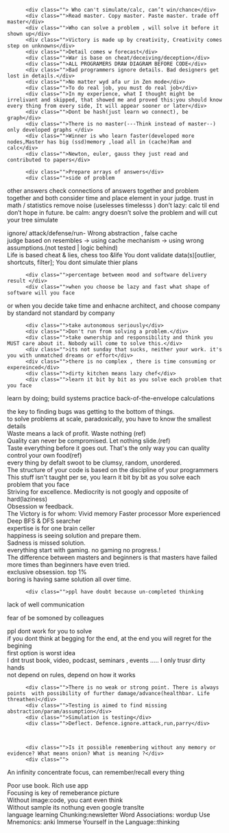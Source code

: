 
          <div class=""> Who can't simulate/calc, can’t win/chance</div>
          <div class="">Read master. Copy master. Paste master. trade off master</div>
          <div class="">Who can solve a problem , will solve it before it shown up</div>
          <div class="">Victory is made up by creativity, Creativity comes step on unknowns</div>
          <div class="">Detail comes w forecast</div>
          <div class="">War is base on cheat/deceiving/deception</div>
          <div class="">ALL PROGRAMERS DRAW DIAGRAM BEFORE CODE</div>
          <div class="">Bad programmers ignore details. Bad designers get lost in details.</div>
          <div class="">No matter wyd afa ur in Zen mode</div>
          <div class="">To do real job, you must do real job</div>
          <div class="">In my experience, what I thought might be irrelivant and skipped, that showed me and proved this:you should know every thing from every side, It will appear sooner or later</div>
          <div class="">Dont be hash(just learn wo connect), be graph</div>
          <div class="">There is no master(---Think instead of master--) only developed graphs </div>
          <div class="">Winner is who learn faster(developed more nodes,Master has big (ssd)memory ,load all in (cache)Ram and calc</div>
          <div class="">Newton, euler, gauss they just read and contributed to papers</div>
          
          <div class="">Prepare arrays of answers</div>
          <div class="">side of problem  
other answers 
check connections of answers together and problem together and both 
consider time and place element in your judge. 
trust in math / statistics 
remove noise (uselesses timelesss ) 
don’t lazy: calc til end  
don’t hope in future. 
be calm: angry doesn’t solve the problem and will cut your tree 
simulate</div>
          <div class="">ignore/ attack/defense/run- Wrong abstraction , false cache</div>
          <div class="">judge based on resembles -> using cache mechanism -> using wrong assumptions.(not tested  | logic behind)</div>
          <div class="">Life is based cheat & lies, chess too &life
You dont validate data(s)[outlier, shortcuts, filter];
You dont simulate thier plans</div>
          
          
          


          
          <div class="">percentage between mood and software delivery result </div>
          <div class="">when you choose be lazy and fast what shape of software will you face
or when you decide take time and enhacne architect, and choose company by standard not standard by company</div>
          
      
          <div class="">take autonomous seriously</div>
          <div class="">Don't run from solving a problem.</div>
          <div class="">take ownership and responsibility and think you MUST care about it. Nobody will come to solve this.</div>
          <div class="">its not sunday that sucks, neither your work. it's you with unmatched dreams or effort</div>
          <div class="">there is no complex , there is time consuming or expereinced</div>
          <div class="">dirty kitchen means lazy chef</div>
          <div class="">learn it bit by bit as you solve each problem that you face
learn by doing; build systems
practice back-of-the-envelope calculations
</div>
          <div class="">the key to finding bugs was getting to the bottom of things.</div>
          <div class="">to solve problems at scale, paradoxically, you have to know the smallest details</div>
          <div class="">Waste means a lack of profit. Waste nothing (ref)</div>
          <div class="">Quality can never be compromised. Let nothing slide.(ref)</div>
          <div class="">Taste everything before it goes out. That's the only way you can quality control your own food(ref)</div>
          <div class="">every thing by defalt swoot to be clumsy, random, unordered.</div>
          <div class="">The structure of your code is based on the discipline of your programmers</div>
          <div class="">This stuff isn't taught per se, you learn it bit by bit as you solve each problem that you face</div>
          <div class="">Striving for excellence. Mediocrity is not googly and opposite of hard(laziness)</div>
          <div class="">Obsession w feedback.</div>
          <div class="">The Victory is for whom:
       Vivid memory 
       Faster processor
       More experienced
       Deep BFS & DFS searcher</div>
          <div class="">expertise is for one brain celler </div>
          <div class="">happiness is seeing solution and prepare them.</div>
          <div class="">Sadness is missed solution.</div>
          <div class="">everything start with gaming. no gaming no progress.!</div>
          <div class="">The difference between masters and beginners is that masters have failed more times than beginners have even tried.</div>
          <div class="">exclusive obsession. top 1%</div>
          <div class="">
boring is having same solution all over time.
          </div>
          
          
          <div class="">ppl have doubt because un-completed thinking   
lack of well communication

fear of be somoned by colleagues

</div>
          <div class="">ppl dont work for you to solve</div>
          <div class="">
if you dont think at begging for the end, at the end you will regret for the begining</div>
          <div class="">first option is worst idea</div>
          <div class="">I dnt trust book, video, podcast, seminars , events ..... I only trusr dirty hands</div>
          <div class="">not depend on rules, depend on how it works</div>
          
          






          
          
          <div class="">There is no weak or strong point. There is always  points  with possibility of further damage/advance(healthbar. Life threathen)</div>
          <div class="">Testing is aimed to find missing abstraction/param/assumption</div>
          <div class="">Simulation is testing</div>
          <div class="">Deflect. Defence.ignore.attack,run,parry</div>
  
          
          
          <div class="">Is it possible remembering without any memory or evidence? What means onion? What is meaning ?</div>
          <div class="">
An infinity concentrate focus, can remember/recall every thing</div>
          <div class="">Poor use book. Rich use app</div>
          <div class="">Focusing is key of remeberance picture</div>
          <div class="">Without image:code, you cant even think</div>
          <div class="">Without sample its nothung even google translte</div>
          <div class="">language learning
Chunking:newsletter
Word Associations: wordup 
Use Mnemonics: anki
Immerse Yourself in the Language::thinking
</div>
<!--           <pre> 


You only will detext when you know it before.

When there is no progress, there is spoiled

Descript - pic reminder     -> meaning
                 - writ
                 - dessamble
                 - similar
                 - family word . Friends
                 - opp side
Instead of learning word, remember sample sentences

Im wrong but u r wronger.
Doubt comes from trust to stranger.
You betray from your trust
Thwre is no good and bad, tbwre is more profitable and less profitable in long run.!!!!!!!!

hope instead of logic
sticking to one option is always doubt full!
rejecting at first the idea is not logical
• accept the hypo, and reject by rules
• don't assume your first sol is correct always
• separate fact and hypo

IQ means not regreting in future by current choices
Dnt do mistakes that cant allow you more mistakes.
بر اساس خاطرات یاد میگیریم
و براساس یادگیری خاطره میسازیم
بدون خاطره (تصویر ذهنی)، تمرکز بر چیزی ممکن نیس


به حافظه اعتماد نباشع، نمیتپنه موکول کند وقایع رو بهش
سو؟همیشه مشکلات و طلب ها رو بیاد میاره
کسی که توانایی کنترل خود را ندارد.دیگران را نمیتواند کنترل کند
با اعتماد کردن دیگران را باهوشتر از خود میدانیم و در اجرا نقشه خود غالبا دیگران را احمق فرض میکنیم
خویشتن داری رمز پیروزی در مشکلات ترفند ها و سیاست و حقه هاست
عجله نکردن در امور از خیلی از عواقب جلوگیری میکند
اگر نظم و انضباط دورنی نداشته باشی زندگی تو راه به هر سمت هل میدهد . با اطمینان نمیشود کارکد باید با هوشیاری و تفکر وارد شد.
آنها که کوچک فکر میکنند تههدات بزرگ بر نمیدارند تغییرات بزرگ ندارند.
پولدا رهنگام نبود بازار خلق میکنند و هنگام خرید کردن سود اصلی را دارند
با دوستان فقیر فراگیری کنید و با دوستان پولدار آشنا
آنها که استقامت کمی در برابر فشار مالی دارند هرگز و هرگز و هرگز پولدار نخواهند شد
دوستان فقیر فقط برای قرض گرفتن میایند نه برای اینکه بپرسند چگونه پولدار شویم 
مردم تهی دست منقی بافند
------------------------------
شکست به تو میگویند که طرز تفکرت چیست چگونه شکست میخوری و چگونه فکر میکنی
عدم رشد مالی ۱- ترس ۲- بدبینی ۳-تنبلی ۴- عادات غلط ۵-تکبر گستاخی
------------------------------
سعی کنید خطر ها را اراده کنید
****************
فرمانده برجسته ناشیانه در دام نمیافتد
حساب شده به َآغوش خطر میرود 
به ملاحظه و سنجش نیروی مخالف میپردازند
پیروزی ثمره ابداع است .خلاقیت
مردد بودن عصببیت لجوج بودن و زودفریبی
----------------------------
حمله به روحیه و تفکر حریف مقدم بر هر نبرد است
جنگ بر پایه فریب استوار است 
تظاهر اختفا و استتار تفرقه 
-----------------------------
قدرت فرمانده با ارزیابی وضعیت قبل از دست زدن به عملیات مشخص میشود 
نفوذ اخلاقی شرایط جویی **** زمین فرماندهی --- تعلیمات جدی نداشتن ---
×××××××××××××××××××××××××××××
آنکه محاسبه نمیکند شانسی ندارد 
×××××××××××××××××××××××××××××
همیشه حمله به استراتژی دشمن اهمیت دارد و شانس برد دارد 
×××××××××××××××××××××××××××××
کسی که در حل مشکل چیزه دست است پیش از ظهور مشکل آن را حل میکند 
×××××××××××××××××××××××××××××
خردمند چگونگی مشورد 
محتاط چگونگی دفاع
ردپا رو قایم کنید و سکوت کن
نقاط ضعف را قوی جلوه بده 
آگاهی از آرایش دشمن 
-----------------------------
عصبیت عدم توجه به مشکلات 
دلایل جنگ
تعرضی با زور
کینه توزانه خشم و غضب
جنگ برای جنگ حرص و آز
انباشته خشم و کینه 
چهارم اغتشاش داخلی
قحطی
تحصیل نفع
-----------------------------
زبون نفهمن
رام شدن نیستند.
Vvvvvvvvvvvvv

باید چنددبار توضیح دهی که منجر به خستگی و کلافگی میشود.ادمی خسته میشود چون راهی نیست
راهی برای یافتن جواب پیدا نمیشود
گاهب جواب مبدهد ولی تست پاس نمیشود.
نامه‌ی ریخته شده خطا میدهد، چون سیستم اجرایی مشکل دارد.
Vvvvvvvvvvvvv
یا راهی نیست یا مقبول نیس.
قایبلیت رام شدن ندارد
Dignity always wins
Not solvable or not acceptable

Control emotion
Do hard things
5 minute time managemnet
Analyse dauly
Explore new technology
Work on multiple projects
Read analytics books
Serving more people , making more money

Knowledge.strategy.foresight.pateint.dicipline.
NO procrastinate.multitask.worring.perfection

Perfection,optimise,accuracy,responsiblity

Read OSS code & PR to it.
One task in time at 90%

Arash, [26.06.23 18:27]
-------Google------
Clarification
Think out-load
Talk before write<<<<<<<
Test
Edge cases
——--------
Tempo - pre-cale
Lazy -mid-calculed (BFS)
Accuracy -  post-called (DFS)
Resourceful ness - exprienced
Performance
Analyze to build knowledge tree (KT)
--------------------


Books, video, college, experience doesnt matter at all, as far as you can't imagine and solve problem inside your head.(blindfold)

Who cant analyze, critic, decompose and systematic think،
cant see future and cant be stratigic

“if something is broken(will be broken), fix it.”  anticipating moves ahead of time so to take action preemptively

Going the extra mile. 

Mediocrity is not googley. At Google, unsurprisingly, you find the desire for excellence right at the core, reflected by the goal to “do one thing really, really well.”

Read awesome source graphs.rfc and history.
Read commits and simulate how it wil be code
Without passion every step is pain in foot.
Touggt per second is better wps
Do one task and do it mindullness
focus - calculation sides.
what gets measure gets acomplishment
think deeply faster
build from scratch
long deep hard work
obsession about work
only practice 50th times
embrace the grind
pay attention to details
prepare to oportunities
Codes just need to be tought, not to be wrote

Repeative is boring. Soon or late.No plan is boring.No progressive is also boring.

.....
Dont let outside water/problem ... Get inside you and throw err for you



</pre>
-->
        
